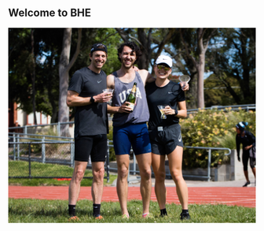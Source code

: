 ## Welcome to BHE

![Alt text](https://github.com/k-r-a-s-s/big-hamstring-energy/blob/gh-pages/IMG_9831.jpg "Big Hamstring Energy")
